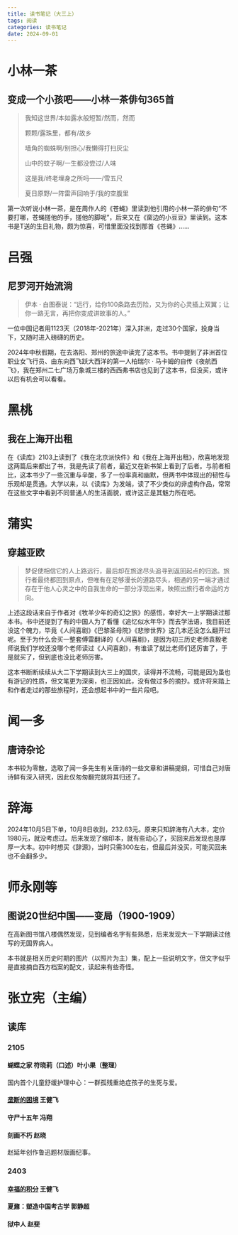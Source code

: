 ```yaml
---
title: 读书笔记（大三上）
tags: 阅读
categories: 读书笔记
date: 2024-09-01
---
```


# 小林一茶

## 变成一个小孩吧——小林一茶俳句365首

> 我知这世界/本如露水般短暂/然而，然而
> 
> 颗颗/露珠里，都有/故乡
> 
> 墙角的蜘蛛啊/别担心/我懒得打扫灰尘
> 
> 山中的蚊子啊/一生都没尝过/人味
> 
> 这是我/终老埋身之所吗——/雪五尺
> 
> 夏日原野/一阵雷声回响于/我的空腹里

第一次听说小林一茶，是在周作人的《苍蝇》里读到他引用的小林一茶的俳句“不要打哪，苍蝇搓他的手，搓他的脚呢”，后来又在《窗边的小豆豆》里读到。这本书是T送的生日礼物，颇为惊喜，可惜里面没找到那首《苍蝇》……

# 吕强

## 尼罗河开始流淌

> 伊本 · 白图泰说：“远行，给你100条路去历险，又为你的心灵插上双翼；让你一路无言，再把你变成讲故事的人。”


一位中国记者用1123天（2018年-2021年）深入非洲，走过30个国家，投身当下，又随时进入磅礴的历史。

2024年中秋假期，在去洛阳、郑州的旅途中读完了这本书。书中提到了非洲首位职业女飞行员、由东向西飞跃大西洋的第一人柏瑞尔 · 马卡姆的自传《夜航西飞》，我在郑州二七广场万象城三楼的西西弗书店也见到了这本书，但没买，或许以后有机会可以看看。

# 黑桃

## 我在上海开出租

在《读库》2103上读到了《我在北京派快件》和《我在上海开出租》，欣喜地发现这两篇后来都出了书，我是先读了前者，最近又在新书架上看到了后者。与前者相比，这本书少了一些沉重与辛酸，多了一份率真和幽默，但两书中体现出的韧性与乐观却是贯通。大学以来，以《读库》为发端，读了不少类似的非虚构作品，常常在这些文字中看到不同普通人的生活面貌，或许这正是其魅力所在吧。

# 蒲实

## 穿越亚欧


> 梦促使相信它的人上路远行，最后却在旅途尽头追寻到返回起点的归途。旅行者最终都回到原点，但唯有在足够漫长的道路尽头，相通的另一端才通过存在于他人心灵之中的自我生命的一部分浮现出来，映照出旅行者命运的方向。


上述这段话来自于作者对《牧羊少年的奇幻之旅》的感悟，幸好大一上学期读过那本书。书中还提到了有的中国人为了看懂《追忆似水年华》而去学法语，我目前还没这个魄力，毕竟《人间喜剧》《巴黎圣母院》《悲惨世界》这几本还没怎么翻开过呢。至于为什么会买一整套傅雷翻译的《人间喜剧》，是因为初三历史老师袁毅老师说我们学校还没哪个老师读过《人间喜剧》，有谁读了就比老师们还厉害了，于是就买了，但到底也没比老师厉害。

这本书断断续续从大二下学期读到大三上的国庆，读得并不流畅，可能是因为虽也有游记的性质，但文笔更为深奥，也正因如此，没有做过多的摘抄。或许将来踏上和作者走过的那些旅程时，还会想起书中的一些片段吧。

# 闻一多

## 唐诗杂论

本书较为零散，选取了闻一多先生有关唐诗的一些文章和讲稿提纲，可惜自己对唐诗鲜有深入研究，因此仅匆匆翻完就将其归还了。

# 辞海

2024年10月5日下单，10月8日收到，232.63元。原来只知辞海有八大本，定价1980元，就没考虑过。后来发现了缩印本，就有些动心了，买回来后发现也是厚厚一大本。初中时想买《辞源》，当时只需300左右，但最后并没买，可能买回来也不会翻多少。

# 师永刚等

## 图说20世纪中国——变局（1900-1909）

在高新图书馆八楼偶然发现，见到编者名字有些熟悉，后来发现大一下学期读过他写的无国界病人。

本书就是相关历史时期的图片（以照片为主）集，配上一些说明文字，但文字似乎是直接摘自西方档案的配文，读起来有些奇怪。

# 张立宪（主编）

## 读库

### 2105

#### 蝴蝶之家 符晓莉（口述）叶小果（整理）

国内首个儿童舒缓护理中心：一群孤残重绝症孩子的生死与爱。

#### [垄断的困境](https://1q43.blog/post/766/) 王健飞


#### 守尸十五年 冯翔

#### 刻画不朽 赵晓

赵延年创作鲁迅题材版画纪事。

### 2403

#### [幸福的积分](https://1q43.blog/post/5322/)  王健飞

#### 夏鼐：塑造中国考古学  郭静超

#### 狱中人 赵斐